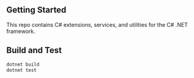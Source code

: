 ﻿## Getting Started

This repo contains C# extensions, services, and utilities for the C# .NET framework.

## Build and Test
``` bash
dotnet build
dotnet test